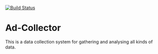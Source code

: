[![Build Status](https://dev.azure.com/fnetgh/Data%20Collector/_apis/build/status/Data%20Collector?branchName=master)](https://dev.azure.com/fnetgh/Data%20Collector/_build/latest?definitionId=1&branchName=master)

# Ad-Collector
This is a data collection system for gathering and analysing all kinds of data.